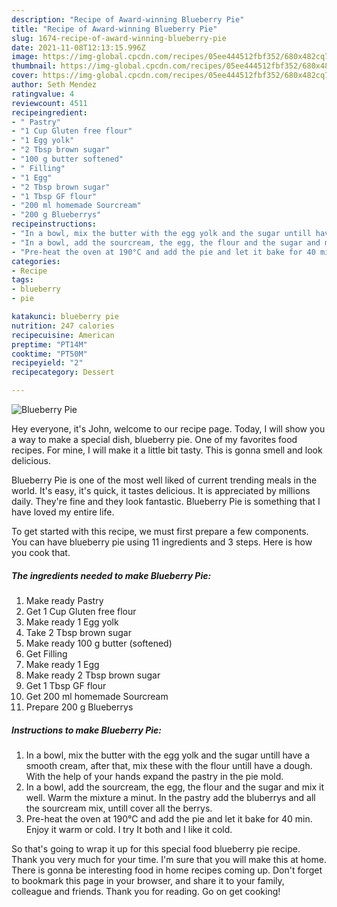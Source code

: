 ```yaml
---
description: "Recipe of Award-winning Blueberry Pie"
title: "Recipe of Award-winning Blueberry Pie"
slug: 1674-recipe-of-award-winning-blueberry-pie
date: 2021-11-08T12:13:15.996Z
image: https://img-global.cpcdn.com/recipes/05ee444512fbf352/680x482cq70/blueberry-pie-recipe-main-photo.jpg
thumbnail: https://img-global.cpcdn.com/recipes/05ee444512fbf352/680x482cq70/blueberry-pie-recipe-main-photo.jpg
cover: https://img-global.cpcdn.com/recipes/05ee444512fbf352/680x482cq70/blueberry-pie-recipe-main-photo.jpg
author: Seth Mendez
ratingvalue: 4
reviewcount: 4511
recipeingredient:
- " Pastry"
- "1 Cup Gluten free flour"
- "1 Egg yolk"
- "2 Tbsp brown sugar"
- "100 g butter softened"
- " Filling"
- "1 Egg"
- "2 Tbsp brown sugar"
- "1 Tbsp GF flour"
- "200 ml homemade Sourcream"
- "200 g Blueberrys"
recipeinstructions:
- "In a bowl, mix the butter with the egg yolk and the sugar untill have a smooth cream, after that, mix these with the flour untill have a dough. With the help of your hands expand the pastry in the pie mold."
- "In a bowl, add the sourcream, the egg, the flour and the sugar and mix it well. Warm the mixture a minut. In the pastry add the bluberrys and all the sourcream mix, untill cover all the berrys."
- "Pre-heat the oven at 190°C and add the pie and let it bake for 40 min. Enjoy it warm or cold. I try It both and I like it cold."
categories:
- Recipe
tags:
- blueberry
- pie

katakunci: blueberry pie 
nutrition: 247 calories
recipecuisine: American
preptime: "PT14M"
cooktime: "PT50M"
recipeyield: "2"
recipecategory: Dessert

---
```



![Blueberry Pie](https://img-global.cpcdn.com/recipes/05ee444512fbf352/680x482cq70/blueberry-pie-recipe-main-photo.jpg)

Hey everyone, it's John, welcome to our recipe page. Today, I will show you a way to make a special dish, blueberry pie. One of my favorites food recipes. For mine, I will make it a little bit tasty. This is gonna smell and look delicious.



Blueberry Pie is one of the most well liked of current trending meals in the world. It's easy, it's quick, it tastes delicious. It is appreciated by millions daily. They're fine and they look fantastic. Blueberry Pie is something that I have loved my entire life.


To get started with this recipe, we must first prepare a few components. You can have blueberry pie using 11 ingredients and 3 steps. Here is how you cook that.

<!--inarticleads1-->

##### The ingredients needed to make Blueberry Pie:

1. Make ready  Pastry
1. Get 1 Cup Gluten free flour
1. Make ready 1 Egg yolk
1. Take 2 Tbsp brown sugar
1. Make ready 100 g butter (softened)
1. Get  Filling
1. Make ready 1 Egg
1. Make ready 2 Tbsp brown sugar
1. Get 1 Tbsp GF flour
1. Get 200 ml homemade Sourcream
1. Prepare 200 g Blueberrys




<!--inarticleads2-->

##### Instructions to make Blueberry Pie:

1. In a bowl, mix the butter with the egg yolk and the sugar untill have a smooth cream, after that, mix these with the flour untill have a dough. With the help of your hands expand the pastry in the pie mold.
1. In a bowl, add the sourcream, the egg, the flour and the sugar and mix it well. Warm the mixture a minut. In the pastry add the bluberrys and all the sourcream mix, untill cover all the berrys.
1. Pre-heat the oven at 190°C and add the pie and let it bake for 40 min. Enjoy it warm or cold. I try It both and I like it cold.




So that's going to wrap it up for this special food blueberry pie recipe. Thank you very much for your time. I'm sure that you will make this at home. There is gonna be interesting food in home recipes coming up. Don't forget to bookmark this page in your browser, and share it to your family, colleague and friends. Thank you for reading. Go on get cooking!
